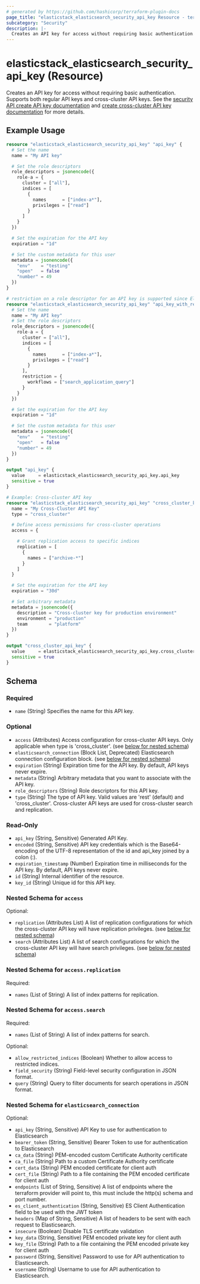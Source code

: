 ```yaml
---
# generated by https://github.com/hashicorp/terraform-plugin-docs
page_title: "elasticstack_elasticsearch_security_api_key Resource - terraform-provider-elasticstack"
subcategory: "Security"
description: |-
  Creates an API key for access without requiring basic authentication. Supports both regular API keys and cross-cluster API keys. See the security API create API key documentation https://www.elastic.co/guide/en/elasticsearch/reference/current/security-api-create-api-key.html and create cross-cluster API key documentation https://www.elastic.co/guide/en/elasticsearch/reference/current/security-api-create-cross-cluster-api-key.html for more details.
---
```


# elasticstack_elasticsearch_security_api_key (Resource)

Creates an API key for access without requiring basic authentication. Supports both regular API keys and cross-cluster API keys. See the [security API create API key documentation](https://www.elastic.co/guide/en/elasticsearch/reference/current/security-api-create-api-key.html) and [create cross-cluster API key documentation](https://www.elastic.co/guide/en/elasticsearch/reference/current/security-api-create-cross-cluster-api-key.html) for more details.

## Example Usage

```terraform
resource "elasticstack_elasticsearch_security_api_key" "api_key" {
  # Set the name
  name = "My API key"

  # Set the role descriptors
  role_descriptors = jsonencode({
    role-a = {
      cluster = ["all"],
      indices = [
        {
          names      = ["index-a*"],
          privileges = ["read"]
        }
      ]
    }
  })

  # Set the expiration for the API key
  expiration = "1d"

  # Set the custom metadata for this user
  metadata = jsonencode({
    "env"    = "testing"
    "open"   = false
    "number" = 49
  })
}

# restriction on a role descriptor for an API key is supported since Elastic 8.9
resource "elasticstack_elasticsearch_security_api_key" "api_key_with_restriction" {
  # Set the name
  name = "My API key"
  # Set the role descriptors
  role_descriptors = jsonencode({
    role-a = {
      cluster = ["all"],
      indices = [
        {
          names      = ["index-a*"],
          privileges = ["read"]
        }
      ],
      restriction = {
        workflows = ["search_application_query"]
      }
    }
  })

  # Set the expiration for the API key
  expiration = "1d"

  # Set the custom metadata for this user
  metadata = jsonencode({
    "env"    = "testing"
    "open"   = false
    "number" = 49
  })
}

output "api_key" {
  value     = elasticstack_elasticsearch_security_api_key.api_key
  sensitive = true
}

# Example: Cross-cluster API key
resource "elasticstack_elasticsearch_security_api_key" "cross_cluster_key" {
  name = "My Cross-Cluster API Key"
  type = "cross_cluster"

  # Define access permissions for cross-cluster operations
  access = {

    # Grant replication access to specific indices  
    replication = [
      {
        names = ["archive-*"]
      }
    ]
  }

  # Set the expiration for the API key
  expiration = "30d"

  # Set arbitrary metadata
  metadata = jsonencode({
    description = "Cross-cluster key for production environment"
    environment = "production"
    team        = "platform"
  })
}

output "cross_cluster_api_key" {
  value     = elasticstack_elasticsearch_security_api_key.cross_cluster_key
  sensitive = true
}
```

<!-- schema generated by tfplugindocs -->
## Schema

### Required

- `name` (String) Specifies the name for this API key.

### Optional

- `access` (Attributes) Access configuration for cross-cluster API keys. Only applicable when type is 'cross_cluster'. (see [below for nested schema](#nestedatt--access))
- `elasticsearch_connection` (Block List, Deprecated) Elasticsearch connection configuration block. (see [below for nested schema](#nestedblock--elasticsearch_connection))
- `expiration` (String) Expiration time for the API key. By default, API keys never expire.
- `metadata` (String) Arbitrary metadata that you want to associate with the API key.
- `role_descriptors` (String) Role descriptors for this API key.
- `type` (String) The type of API key. Valid values are 'rest' (default) and 'cross_cluster'. Cross-cluster API keys are used for cross-cluster search and replication.

### Read-Only

- `api_key` (String, Sensitive) Generated API Key.
- `encoded` (String, Sensitive) API key credentials which is the Base64-encoding of the UTF-8 representation of the id and api_key joined by a colon (:).
- `expiration_timestamp` (Number) Expiration time in milliseconds for the API key. By default, API keys never expire.
- `id` (String) Internal identifier of the resource.
- `key_id` (String) Unique id for this API key.

<a id="nestedatt--access"></a>
### Nested Schema for `access`

Optional:

- `replication` (Attributes List) A list of replication configurations for which the cross-cluster API key will have replication privileges. (see [below for nested schema](#nestedatt--access--replication))
- `search` (Attributes List) A list of search configurations for which the cross-cluster API key will have search privileges. (see [below for nested schema](#nestedatt--access--search))

<a id="nestedatt--access--replication"></a>
### Nested Schema for `access.replication`

Required:

- `names` (List of String) A list of index patterns for replication.


<a id="nestedatt--access--search"></a>
### Nested Schema for `access.search`

Required:

- `names` (List of String) A list of index patterns for search.

Optional:

- `allow_restricted_indices` (Boolean) Whether to allow access to restricted indices.
- `field_security` (String) Field-level security configuration in JSON format.
- `query` (String) Query to filter documents for search operations in JSON format.



<a id="nestedblock--elasticsearch_connection"></a>
### Nested Schema for `elasticsearch_connection`

Optional:

- `api_key` (String, Sensitive) API Key to use for authentication to Elasticsearch
- `bearer_token` (String, Sensitive) Bearer Token to use for authentication to Elasticsearch
- `ca_data` (String) PEM-encoded custom Certificate Authority certificate
- `ca_file` (String) Path to a custom Certificate Authority certificate
- `cert_data` (String) PEM encoded certificate for client auth
- `cert_file` (String) Path to a file containing the PEM encoded certificate for client auth
- `endpoints` (List of String, Sensitive) A list of endpoints where the terraform provider will point to, this must include the http(s) schema and port number.
- `es_client_authentication` (String, Sensitive) ES Client Authentication field to be used with the JWT token
- `headers` (Map of String, Sensitive) A list of headers to be sent with each request to Elasticsearch.
- `insecure` (Boolean) Disable TLS certificate validation
- `key_data` (String, Sensitive) PEM encoded private key for client auth
- `key_file` (String) Path to a file containing the PEM encoded private key for client auth
- `password` (String, Sensitive) Password to use for API authentication to Elasticsearch.
- `username` (String) Username to use for API authentication to Elasticsearch.
